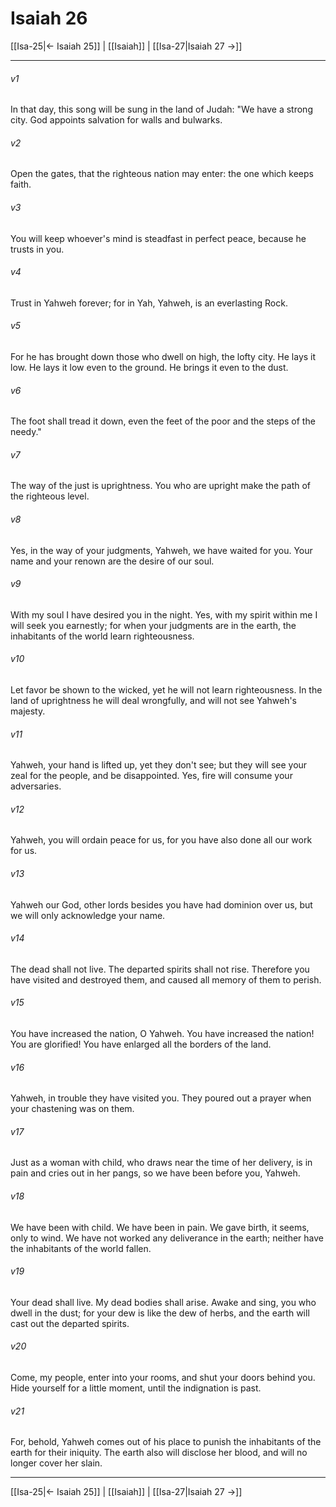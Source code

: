 # Isaiah 26

[[Isa-25|← Isaiah 25]] | [[Isaiah]] | [[Isa-27|Isaiah 27 →]]
***



###### v1 
In that day, this song will be sung in the land of Judah: "We have a strong city. God appoints salvation for walls and bulwarks. 

###### v2 
Open the gates, that the righteous nation may enter: the one which keeps faith. 

###### v3 
You will keep whoever's mind is steadfast in perfect peace, because he trusts in you. 

###### v4 
Trust in Yahweh forever; for in Yah, Yahweh, is an everlasting Rock. 

###### v5 
For he has brought down those who dwell on high, the lofty city. He lays it low. He lays it low even to the ground. He brings it even to the dust. 

###### v6 
The foot shall tread it down, even the feet of the poor and the steps of the needy." 

###### v7 
The way of the just is uprightness. You who are upright make the path of the righteous level. 

###### v8 
Yes, in the way of your judgments, Yahweh, we have waited for you. Your name and your renown are the desire of our soul. 

###### v9 
With my soul I have desired you in the night. Yes, with my spirit within me I will seek you earnestly; for when your judgments are in the earth, the inhabitants of the world learn righteousness. 

###### v10 
Let favor be shown to the wicked, yet he will not learn righteousness. In the land of uprightness he will deal wrongfully, and will not see Yahweh's majesty. 

###### v11 
Yahweh, your hand is lifted up, yet they don't see; but they will see your zeal for the people, and be disappointed. Yes, fire will consume your adversaries. 

###### v12 
Yahweh, you will ordain peace for us, for you have also done all our work for us. 

###### v13 
Yahweh our God, other lords besides you have had dominion over us, but we will only acknowledge your name. 

###### v14 
The dead shall not live. The departed spirits shall not rise. Therefore you have visited and destroyed them, and caused all memory of them to perish. 

###### v15 
You have increased the nation, O Yahweh. You have increased the nation! You are glorified! You have enlarged all the borders of the land. 

###### v16 
Yahweh, in trouble they have visited you. They poured out a prayer when your chastening was on them. 

###### v17 
Just as a woman with child, who draws near the time of her delivery, is in pain and cries out in her pangs, so we have been before you, Yahweh. 

###### v18 
We have been with child. We have been in pain. We gave birth, it seems, only to wind. We have not worked any deliverance in the earth; neither have the inhabitants of the world fallen. 

###### v19 
Your dead shall live. My dead bodies shall arise. Awake and sing, you who dwell in the dust; for your dew is like the dew of herbs, and the earth will cast out the departed spirits. 

###### v20 
Come, my people, enter into your rooms, and shut your doors behind you. Hide yourself for a little moment, until the indignation is past. 

###### v21 
For, behold, Yahweh comes out of his place to punish the inhabitants of the earth for their iniquity. The earth also will disclose her blood, and will no longer cover her slain.

***
[[Isa-25|← Isaiah 25]] | [[Isaiah]] | [[Isa-27|Isaiah 27 →]]
